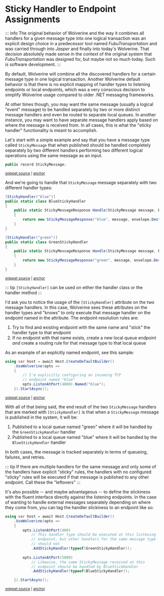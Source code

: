 # Sticky Handler to Endpoint Assignments <Badge type="tip" text="3.0" />

::: info
The original behavior of Wolverine and the way it combines all handlers for a given message type into one logical
transaction was an explicit design choice in a predecessor tool named _FubuTransportation_ and was carried through
into _Jasper_ and finally into today's Wolverine. That decision absolutely made sense in the context of the original
system that _FubuTransportation_ was designed for, but maybe not so much today. Such is software development.
:::

By default, Wolverine will combine all the discovered handlers for a certain message type in one logical transaction. 
Another Wolverine default behavior is that there is no explicit mapping of handler types to listening endpoints or local
endpoints, which was a very conscious decision to simplify Wolverine usage compared to older .NET messaging frameworks. 

At other times though, you may want the same message (usually a logical "event" message) to be handled separately by
two or more distinct message handlers and even be routed to separate local queues. In another instance, you may want
to have separate message handlers apply based on where the message is received from. In all cases, this is what the "sticky handler"
functionality is meant to accomplish.

Let's start with a simple example and say that you have a message type called `StickyMessage` that when published should
be handled completely separately by two different handlers performing two different logical operations using the same
message as an input.

<!-- snippet: sample_StickyMessage -->
<a id='snippet-sample_stickymessage'></a>
```cs
public record StickyMessage;
```
<sup><a href='https://github.com/JasperFx/wolverine/blob/main/src/Testing/CoreTests/Acceptance/sticky_message_handlers.cs#L172-L176' title='Snippet source file'>snippet source</a> | <a href='#snippet-sample_stickymessage' title='Start of snippet'>anchor</a></sup>
<!-- endSnippet -->

And we're going to handle that `StickyMessage` message separately with two different handler types:

<!-- snippet: sample_using_sticky_handler_attribute -->
<a id='snippet-sample_using_sticky_handler_attribute'></a>
```cs
[StickyHandler("blue")]
public static class BlueStickyHandler
{
    public static StickyMessageResponse Handle(StickyMessage message, Envelope envelope)
    {
        return new StickyMessageResponse("blue", message, envelope.Destination);
    }
}

[StickyHandler("green")]
public static class GreenStickyHandler
{
    public static StickyMessageResponse Handle(StickyMessage message, Envelope envelope)
    {
        return new StickyMessageResponse("green", message, envelope.Destination);
    }
}
```
<sup><a href='https://github.com/JasperFx/wolverine/blob/main/src/Testing/CoreTests/Acceptance/sticky_message_handlers.cs#L178-L198' title='Snippet source file'>snippet source</a> | <a href='#snippet-sample_using_sticky_handler_attribute' title='Start of snippet'>anchor</a></sup>
<!-- endSnippet -->

::: tip
`[StickyHandler]` can be used on either the handler class or the handler method
:::

I'd ask you to notice the usage of the `[StickyHandler]` attribute on the two message handlers. In this case,
Wolverine sees these attributes on the handler types and "knows" to only execute that message handler on the endpoint
named in the attribute. The endpoint resolution rules are:

1. Try to find and existing endpoint with the same name and "stick" the handler type to that endpoint
2. If no endpoint with that name exists, create a new local queue endpoint _and_ create a routing rule for that message type
   to that local queue

As an example of an explicitly named endpoint, see this sample:

<!-- snippet: sample_named_listener_endpoint -->
<a id='snippet-sample_named_listener_endpoint'></a>
```cs
using var host = await Host.CreateDefaultBuilder()
    .UseWolverine(opts =>
    {
        // I'm explicitly configuring an incoming TCP
        // endpoint named "blue"
        opts.ListenAtPort(4000).Named("blue");
    }).StartAsync();
```
<sup><a href='https://github.com/JasperFx/wolverine/blob/main/src/Testing/CoreTests/Acceptance/sticky_message_handlers.cs#L110-L120' title='Snippet source file'>snippet source</a> | <a href='#snippet-sample_named_listener_endpoint' title='Start of snippet'>anchor</a></sup>
<!-- endSnippet -->

With all of that being said, the end result of the two `StickyMessage` handlers that are marked with `[StickyHandler]`
is that when a `StickyMessage` message is published in the system, it will be:

1. Published to a local queue named "green" where it will be handled by the `GreenStickyHandler` handler
2. Published to a local queue named "blue" where it will be handled by the `BlueStickyHandler` handler

In both cases, the message is tracked separately in terms of queueing, failures, and retries.

::: tip
If there are multiple handlers for the same message and only some of the handlers have explicit "sticky" rules, the 
handlers with no configured "sticky" rules will be executed if that message is published to any other endpoint. Call these
the "leftovers"
:::

It's also possible -- and maybe advantageous -- to define the stickiness with the fluent interface directly against
the listening endpoints. In the case of wanting to handle external messages separately depending on where they come from,
you can tag the handler stickiness to an endpoint like so:

<!-- snippet: sample_sticky_handlers_by_endpoint_with_fluent_interface -->
<a id='snippet-sample_sticky_handlers_by_endpoint_with_fluent_interface'></a>
```cs
using var host = await Host.CreateDefaultBuilder()
    .UseWolverine(opts =>
    {
        opts.ListenAtPort(400)
            // This handler type should be executed at this listening
            // endpoint, but other handlers for the same message type
            // should not
            .AddStickyHandler(typeof(GreenStickyHandler));
        
        opts.ListenAtPort(5000)
            // Likewise, the same StickyMessage received at this
            // endpoint should be handled by BlueStickHandler
            .AddStickyHandler(typeof(BlueStickyHandler));

    }).StartAsync();
```
<sup><a href='https://github.com/JasperFx/wolverine/blob/main/src/Testing/CoreTests/Acceptance/sticky_message_handlers.cs#L125-L143' title='Snippet source file'>snippet source</a> | <a href='#snippet-sample_sticky_handlers_by_endpoint_with_fluent_interface' title='Start of snippet'>anchor</a></sup>
<!-- endSnippet -->


